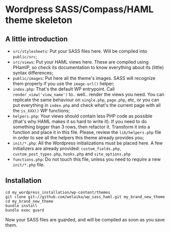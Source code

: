 # Wordpress SASS/Compass/HAML theme skeleton

## A little introduction

* `src/stylesheets`: Put your SASS files here. Will be compiled into `public/src`;
* `src/views`: Put your HAML views here. These are compiled using PHamlP, so check its documentation to know everything about its (little) syntax differences;
* `public/images`: Put here all the theme's images. SASS will recognize them properly if you use the `image-url()` helper;
* `index.php`: That's the default WP entrypoint. Call `render_view('view_name')` to.. well.. render the views you need. You can replicate the same behaviour on `single.php`, `page.php`, etc, or you can put everything in `index.php` and check what's the current page with all the `is_XXX()` WP functions;
* `helpers.php`: Your views should contain less PHP code as possible (that's why HAML makes it so hard to write it). If you need to do something bigger than 3 rows, then refactor it. Transform it into a function and  place it in this file. Please, review the `lib/helpers.php` file in order to see all the helpers this theme already provides you;
* `init/*.php`: All the Wordpress initializations must be placed here. A few initializers are already provided: `custom_fields.php`, `custom_post_types.php`, `hooks.php` and `site_options.php`
* `functions.php`: Do not touch this file, unless you need to require a new `init/*.php` file.

## Installation

    cd my_wordpress_installation/wp-content/themes
    git clone git://github.com/welaika/wp_sass_haml.git my_brand_new_theme
    cd my_brand_new_theme
    bundle install
    bundle exec guard

Now your SASS files are guarded, and will be compiled as soon as you save them.